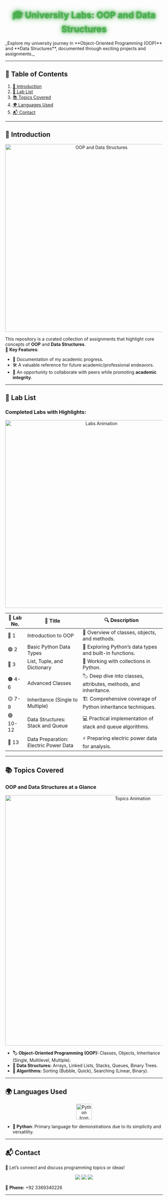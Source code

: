 <h1 align="center" style="color: #4CAF50; text-shadow: 0 0 5px #4CAF50, 0 0 10px #4CAF50, 0 0 20px #4CAF50;">
  🎓 University Labs: OOP and Data Structures
</h1>
_Explore my university journey in **Object-Oriented Programming (OOP)** and **Data Structures**, documented through exciting projects and assignments._  

---

## **📑 Table of Contents**  
1. [📘 Introduction](#📘-introduction)  
2. [📝 Lab List](#📝-lab-list)  
3. [📚 Topics Covered](#📚-topics-covered)  
4. [🌍 Languages Used](#🌍-languages-used)  
5. [📬 Contact](#📬-contact)  

---

## **📘 Introduction**  
<p align="center">
  <img src="https://user-images.githubusercontent.com/your-gif.gif" width="600" alt="OOP and Data Structures">
</p>

This repository is a curated collection of assignments that highlight core concepts of **OOP** and **Data Structures**.  
🚀 **Key Features**:  
- 📖 Documentation of my academic progress.  
- 🛠️ A valuable reference for future academic/professional endeavors.  
- 🤝 An opportunity to collaborate with peers while promoting **academic integrity**.

---

## **📝 Lab List**  
### **Completed Labs with Highlights:**  
<p align="center">
  <img src="https://user-images.githubusercontent.com/lab-animation.gif" width="600" alt="Labs Animation">
</p>

| 🔢 **Lab No.** | 📂 **Title**                           | 🔍 **Description**                                               |  
|----------------|---------------------------------------|------------------------------------------------------------------|  
| 🔵 1           | Introduction to OOP                  | 🚀 Overview of classes, objects, and methods.                    |  
| 🟢 2           | Basic Python Data Types              | 📘 Exploring Python’s data types and built-in functions.         |  
| 🔴 3           | List, Tuple, and Dictionary          | 🔄 Working with collections in Python.                           |  
| 🟠 4-6         | Advanced Classes                     | 🏷️ Deep dive into classes, attributes, methods, and inheritance. |  
| 🟡 7-9         | Inheritance (Single to Multiple)     | 🏗️ Comprehensive coverage of Python inheritance techniques.      |  
| 🟣 10-12       | Data Structures: Stack and Queue     | 💻 Practical implementation of stack and queue algorithms.        |  
| 🔴 13          | Data Preparation: Electric Power Data| ⚡ Preparing electric power data for analysis.                    |  

---

## **📚 Topics Covered**  
### **OOP and Data Structures at a Glance**  
<div align="center">
  <img src="https://user-images.githubusercontent.com/topics-animation.gif" width="800" alt="Topics Animation">
</div>  

- **🏷️ Object-Oriented Programming (OOP):** Classes, Objects, Inheritance (Single, Multilevel, Multiple).  
- **📐 Data Structures:** Arrays, Linked Lists, Stacks, Queues, Binary Trees.  
- **🔄 Algorithms:** Sorting (Bubble, Quick), Searching (Linear, Binary).  

---

## **🌍 Languages Used**  
<p align="center">
  <img src="https://skillicons.dev/icons?i=python" width="50" alt="Python Icon">
</p>  

- **🐍 Python**: Primary language for demonstrations due to its simplicity and versatility.

---

## **📬 Contact**  
💬 Let’s connect and discuss programming topics or ideas!  

<p align="center">
  <a href="mailto:ya0280780@gmail.com"><img src="https://img.shields.io/badge/Email-D14836?style=for-the-badge&logo=gmail&logoColor=white"></a>
  <a href="https://www.linkedin.com/in/yahya-ahmad-8538312b1/"><img src="https://img.shields.io/badge/LinkedIn-0A66C2?style=for-the-badge&logo=linkedin&logoColor=white"></a>
  <a href="https://github.com/Yahyaahmad09"><img src="https://img.shields.io/badge/GitHub-181717?style=for-the-badge&logo=github&logoColor=white"></a>
</p>  

📱 **Phone:** +92 3369340226  

---


